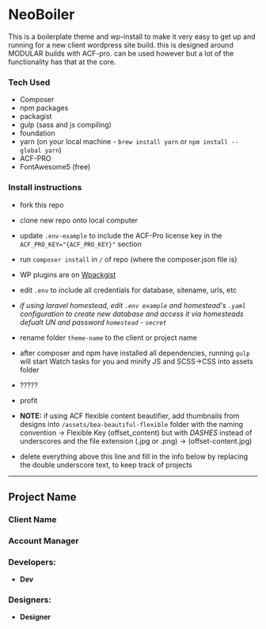 # NeoBoiler
This is a boilerplate theme and wp-install to make it very easy to get up and running for a new client wordpress site build.
this is designed around MODULAR builds with ACF-pro. can be used however but a lot of the functionality has that at the core.

### Tech Used
- Composer
- npm packages
- packagist
- gulp (sass and js compiling)
- foundation
- yarn (on your local machine - `brew install yarn` or `npm install --global yarn`)
- ACF-PRO
- FontAwesome5 (free)


### Install instructions
* fork this repo
* clone new repo onto local computer
* update `.env-example` to include the ACF-Pro license key in the `ACF_PRO_KEY="{ACF_PRO_KEY}"` section

* run `composer install` in `/` of repo (where the composer.json file is)
* WP plugins are on [Wpackgist](wpackgist.com)
* edit `.env` to include all credentials for database, sitename, urls, etc
* *if using laravel homestead, edit `.env example` and homestead's `.yaml` configuration to create new database and access it via homesteads defualt UN and password `homestead` - `secret`*

* rename folder `theme-name` to the client or project name
* after composer and npm have installed all dependencies, running `gulp` will start Watch tasks for you and minify JS and SCSS->CSS into assets folder
* ?????
* profit
* **NOTE:** if using ACF flexible content beautifier, add thumbnails from designs into `/assets/bea-beautiful-flexible` folder with the naming convention -> Flexible Key (offset_content) but with _DASHES_ instead of underscores and the file extension (.jpg or .png) -> (offset-content.jpg)

* delete everything above this line and fill in the info below by replacing the double underscore text, to keep track of projects
___

## __Project Name__
### __Client Name__

### __Account Manager__

### Developers:
* __Dev__

### Designers:
* __Designer__
